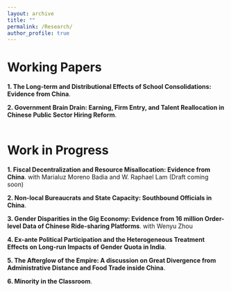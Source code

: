 ```yaml
---
layout: archive
title: ""
permalink: /Research/
author_profile: true
---
```

# Working Papers
**1. The Long-term and Distributional Effects of School Consolidations: Evidence from China**.    

**2. Government Brain Drain: Earning, Firm Entry, and Talent Reallocation in Chinese Public Sector Hiring Reform**.      
&nbsp;


# Work in Progress
**1. Fiscal Decentralization and Resource Misallocation: Evidence from China**. with Marialuz Moreno Badia and W. Raphael Lam (Draft coming soon)           

**2. Non-local Bureaucrats and State Capacity: Southbound Officials in China**.          

**3. Gender Disparities in the Gig Economy: Evidence from 16 million Order-level Data of Chinese Ride-sharing Platforms**. with Wenyu Zhou     

**4. Ex-ante Political Participation and the Heterogeneous Treatment Effects on Long-run Impacts of Gender Quota in India**.

**5. The Afterglow of the Empire: A discussion on Great Divergence from Administrative Distance and Food Trade inside China**.

**6. Minority in the Classroom**.
